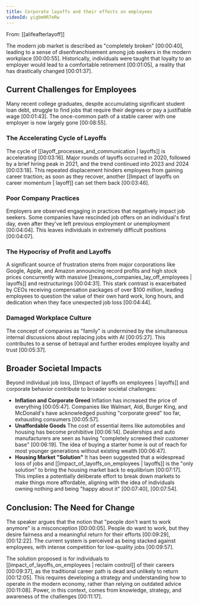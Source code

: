 ```yaml
---
title: Corporate layoffs and their effects on employees
videoId: yigbmHR7eRw
---
```


From: [[alifeafterlayoff]] <br/> 

The modern job market is described as "completely broken" <a class="yt-timestamp" data-t="00:00:40">[00:00:40]</a>, leading to a sense of disenfranchisement among job seekers in the modern workplace <a class="yt-timestamp" data-t="00:00:55">[00:00:55]</a>. Historically, individuals were taught that loyalty to an employer would lead to a comfortable retirement <a class="yt-timestamp" data-t="00:01:05">[00:01:05]</a>, a reality that has drastically changed <a class="yt-timestamp" data-t="00:01:37">[00:01:37]</a>.

## Current Challenges for Employees

Many recent college graduates, despite accumulating significant student loan debt, struggle to find jobs that require their degrees or pay a justifiable wage <a class="yt-timestamp" data-t="00:01:43">[00:01:43]</a>. The once-common path of a stable career with one employer is now largely gone <a class="yt-timestamp" data-t="00:08:55">[00:08:55]</a>.

### The Accelerating Cycle of Layoffs
The cycle of [[layoff_processes_and_communication | layoffs]] is accelerating <a class="yt-timestamp" data-t="00:03:16">[00:03:16]</a>. Major rounds of layoffs occurred in 2020, followed by a brief hiring peak in 2021, and the trend continued into 2023 and 2024 <a class="yt-timestamp" data-t="00:03:18">[00:03:18]</a>. This repeated displacement hinders employees from gaining career traction; as soon as they recover, another [[Impact of layoffs on career momentum | layoff]] can set them back <a class="yt-timestamp" data-t="00:03:46">[00:03:46]</a>.

### Poor Company Practices
Employers are observed engaging in practices that negatively impact job seekers. Some companies have rescinded job offers on an individual's first day, even after they've left previous employment or unemployment <a class="yt-timestamp" data-t="00:04:04">[00:04:04]</a>. This leaves individuals in extremely difficult positions <a class="yt-timestamp" data-t="00:04:07">[00:04:07]</a>.

### The Hypocrisy of Profit and Layoffs
A significant source of frustration stems from major corporations like Google, Apple, and Amazon announcing record profits and high stock prices concurrently with massive [[reasons_companies_lay_off_employees | layoffs]] and restructurings <a class="yt-timestamp" data-t="00:04:31">[00:04:31]</a>. This stark contrast is exacerbated by CEOs receiving compensation packages of over $100 million, leading employees to question the value of their own hard work, long hours, and dedication when they face unexpected job loss <a class="yt-timestamp" data-t="00:04:44">[00:04:44]</a>.

### Damaged Workplace Culture
The concept of companies as "family" is undermined by the simultaneous internal discussions about replacing jobs with AI <a class="yt-timestamp" data-t="00:05:27">[00:05:27]</a>. This contributes to a sense of betrayal and further erodes employee loyalty and trust <a class="yt-timestamp" data-t="00:05:37">[00:05:37]</a>.

## Broader Societal Impacts
Beyond individual job loss, [[Impact of layoffs on employees | layoffs]] and corporate behavior contribute to broader societal challenges:
*   **Inflation and Corporate Greed** Inflation has increased the price of everything <a class="yt-timestamp" data-t="00:05:47">[00:05:47]</a>. Companies like Walmart, Aldi, Burger King, and McDonald's have acknowledged pushing "corporate greed" too far, exhausting consumers <a class="yt-timestamp" data-t="00:05:57">[00:05:57]</a>.
*   **Unaffordable Goods** The cost of essential items like automobiles and housing has become prohibitive <a class="yt-timestamp" data-t="00:06:14">[00:06:14]</a>. Dealerships and auto manufacturers are seen as having "completely screwed their customer base" <a class="yt-timestamp" data-t="00:06:19">[00:06:19]</a>. The idea of buying a starter home is out of reach for most younger generations without existing wealth <a class="yt-timestamp" data-t="00:06:47">[00:06:47]</a>.
*   **Housing Market "Solution"** It has been suggested that a widespread loss of jobs and [[impact_of_layoffs_on_employees | layoffs]] is the "only solution" to bring the housing market back to equilibrium <a class="yt-timestamp" data-t="00:07:17">[00:07:17]</a>. This implies a potentially deliberate effort to break down markets to make things more affordable, aligning with the idea of individuals owning nothing and being "happy about it" <a class="yt-timestamp" data-t="00:07:40">[00:07:40]</a>, <a class="yt-timestamp" data-t="00:07:54">[00:07:54]</a>.

## Conclusion: The Need for Change
The speaker argues that the notion that "people don't want to work anymore" is a misconception <a class="yt-timestamp" data-t="00:00:05">[00:00:05]</a>. People do want to work, but they desire fairness and a meaningful return for their efforts <a class="yt-timestamp" data-t="00:09:29">[00:09:29]</a>, <a class="yt-timestamp" data-t="00:12:22">[00:12:22]</a>. The current system is perceived as being stacked against employees, with intense competition for low-quality jobs <a class="yt-timestamp" data-t="00:09:57">[00:09:57]</a>.

The solution proposed is for individuals to [[impact_of_layoffs_on_employees | reclaim control]] of their careers <a class="yt-timestamp" data-t="00:09:37">[00:09:37]</a>, as the traditional career path is dead and unlikely to return <a class="yt-timestamp" data-t="00:12:05">[00:12:05]</a>. This requires developing a strategy and understanding how to operate in the modern economy, rather than relying on outdated advice <a class="yt-timestamp" data-t="00:11:08">[00:11:08]</a>. Power, in this context, comes from knowledge, strategy, and awareness of the challenges <a class="yt-timestamp" data-t="00:11:17">[00:11:17]</a>.